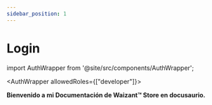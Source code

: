 ```yaml
---
sidebar_position: 1
---
```


# Login

import AuthWrapper from '@site/src/components/AuthWrapper';

<AuthWrapper allowedRoles={["developer"]}>

**Bienvenido a mi Documentación de Waizant™ Store en docusaurio.**

</AuthWrapper>
